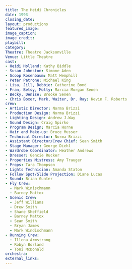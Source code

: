 ```yaml
---
title: The Heidi Chronicles
date: 1993
closing_date:
layout: productions
featured_image:
image_caption:
image_credit:
playbill:
category:
Theatre: Theatre Jacksonville
Venue: Little Theatre
cast:
- Heidi Holland: Kathy Biddle
- Susan Johnston: Simone Aden
- Scoop Rosenbaum: Matt Hemphill
- Peter Patrone: Michael King
- Lisa, Jill, Debbie: Catherine Bond
- Fran, Betsy, Molly: Marcia Morgan Senen
- Becky, Denise: Brooke Senen
- Chris Boxer, Mark, Waiter, Dr. Ray: Kevin F. Roberts
crew:
- Artistic Director: Norma Brizzi
- Production Design: Norma Brizzi
- Lighting Design: Andrew J.Way
- Sound Design: Craig Spirko
- Program Design: Marcia Horne
- Hair and Make-up: Bruce Musser
- Technical Director: Norma Brizzi
- Assistant Director/Crew Chief: Sean Smith
- Stage Manager: George Diehl
- Wardrobe Coordinator: Heather Andrews
- Dresser: Gencie Rucker
- Properties Mistress: Amy Trauger
- Props: Tara Thompson
- Lights Technician: Amanda Staton
- Follow Spot/Slide Projection: Diane Lucas
- Sound: Brian Gunter
- Fly Crew:
  - Mark Winischmann
  - Barney Mattox
- Scenic Crew:
  - Jeff Williams
  - Drew Smith
  - Shane Sheffield
  - Barney Mattox
  - Sean Smith
  - Bryan James
  - Mark Windischmann
- Running Crew:
  - Illena Armstrong
  - Robyn Borland
  - Toni McDonald
orchestra:
external_links:
---
```


